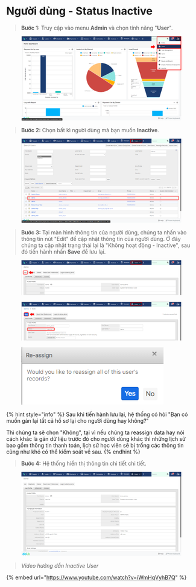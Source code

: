 # Người dùng - Status Inactive

> **Bước 1:** Truy cập vào menu **Admin** và chọn tính năng "**User**".

<figure><img src="../../.gitbook/assets/image (10).png" alt=""><figcaption></figcaption></figure>

> **Bước 2:** Chọn bất kì người dùng mà bạn muốn **Inactive**.

<figure><img src="../../.gitbook/assets/image (3) (1) (2).png" alt=""><figcaption></figcaption></figure>

> **Bước 3:** Tại màn hình thông tin của người dùng, chúng ta nhấn vào thông tin nút "Edit" để cập nhật thông tin của người dùng. Ở đây chúng ta cập nhật trạng thái lại là "Không hoạt động - Inactive"_,_ sau đó tiến hành nhấn **Save** để lưu lại.

<figure><img src="../../.gitbook/assets/image (11) (1).png" alt=""><figcaption></figcaption></figure>

<figure><img src="../../.gitbook/assets/image (7) (1).png" alt=""><figcaption></figcaption></figure>

<figure><img src="../../.gitbook/assets/image (6).png" alt=""><figcaption></figcaption></figure>

{% hint style="info" %}
Sau khi tiến hành lưu lại, hệ thống có hỏi "Bạn có muốn gán lại tất cả hồ sơ lại cho người dùng hay không?"&#x20;

Thì chúng ta sẽ chọn "Không", tại vì nếu chúng ta reassign data hay nói cách khác là gán dữ liệu trước đó cho người dùng khác thì những lịch sử bao gồm thông tin thanh toán, lịch sử học viên sẽ bị trống các thông tin cũng như khó có thể kiểm soát về sau.
{% endhint %}

> **Bước 4:** Hệ thống hiển thị thông tin chi tiết chi tiết.

<figure><img src="../../.gitbook/assets/image (3) (1).png" alt=""><figcaption></figcaption></figure>

> _Video hướng dẫn Inactive User_

{% embed url="https://www.youtube.com/watch?v=iWmHqVyhB7Q" %}
